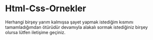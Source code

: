 # Html-Css-Ornekler
Herhangi birşey yarım kalmışsa şayet yapmak istediğim kısmını tamamladığımdan ötürüdür devamıyla alakalı sormak istediğiniz birşey olursa lütfen iletişime geçiniz.
